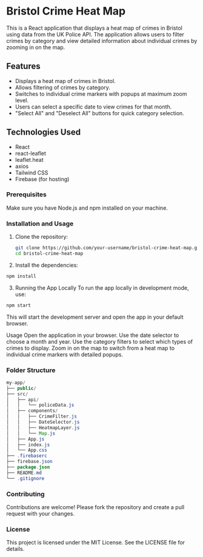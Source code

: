 # Bristol Crime Heat Map

This is a React application that displays a heat map of crimes in Bristol using data from the UK Police API. The application allows users to filter crimes by category and view detailed information about individual crimes by zooming in on the map.

## Features

-   Displays a heat map of crimes in Bristol.
-   Allows filtering of crimes by category.
-   Switches to individual crime markers with popups at maximum zoom level.
-   Users can select a specific date to view crimes for that month.
-   "Select All" and "Deselect All" buttons for quick category selection.

## Technologies Used

-   React
-   react-leaflet
-   leaflet.heat
-   axios
-   Tailwind CSS
-   Firebase (for hosting)

### Prerequisites

Make sure you have Node.js and npm installed on your machine.

### Installation and Usage

1. Clone the repository:

    ```bash
    git clone https://github.com/your-username/bristol-crime-heat-map.git
    cd bristol-crime-heat-map
    ```

2. Install the dependencies:

```bash
npm install
```

3. Running the App Locally
   To run the app locally in development mode, use:

```bash
npm start
```

This will start the development server and open the app in your default browser.

Usage
Open the application in your browser.
Use the date selector to choose a month and year.
Use the category filters to select which types of crimes to display.
Zoom in on the map to switch from a heat map to individual crime markers with detailed popups.

### Folder Structure

```java
my-app/
├── public/
├── src/
│   ├── api/
│   │   └── policeData.js
│   ├── components/
│   │   ├── CrimeFilter.js
│   │   ├── DateSelector.js
│   │   ├── HeatmapLayer.js
│   │   └── Map.js
│   ├── App.js
│   ├── index.js
│   └── App.css
├── .firebaserc
├── firebase.json
├── package.json
├── README.md
└── .gitignore
```

### Contributing

Contributions are welcome! Please fork the repository and create a pull request with your changes.

### License

This project is licensed under the MIT License. See the LICENSE file for details.
